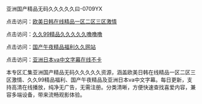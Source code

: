 亚洲国产精品无码久久久久久曰-0709YX

点击访问：<a href="https://heiliaoe8ajia.pages.dev">欧美日韩在线精品一区二区三区激情</a>

点击访问：<a href="https://heiliaoxqkkct.pages.dev">久久99精品久久久久久噜噜噜</a>

点击访问：<a href="https://heiliaoxwd5i8.pages.dev">国产午夜精品福利久久网站</a>

点击访问：<a href="https://heiliaowt0d7p.pages.dev">亚洲日本va中文字幕在线不卡</a>

本专区汇集亚洲国产精品无码久久久久久资源，涵盖欧美日韩在线精品一区二区三区激情、久久99精品福利、国产午夜精品及亚洲日本va中文字幕。每日更新，支持高清在线播放，纯净无广告，无需注册。分类清晰，方便快速查找喜爱内容，兼容多端设备，带来流畅观影体验。

<span style="display:none;">[Canonical link](https://github.com/mot20250710/so15 ）</span>
